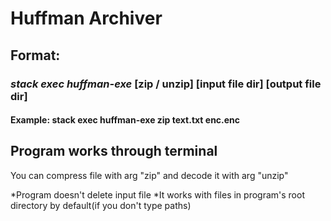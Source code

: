 # Huffman Archiver
## **Format:**
### *stack exec huffman-exe* [zip / unzip] [input file dir] [output file dir]
#### Example: stack exec huffman-exe zip text.txt enc.enc

Program works through terminal 
------------------------------

You can compress file with arg "zip" and decode it with arg "unzip"

*Program doesn't delete input file
*It works with files in program's root directory by default(if you don't type paths)
